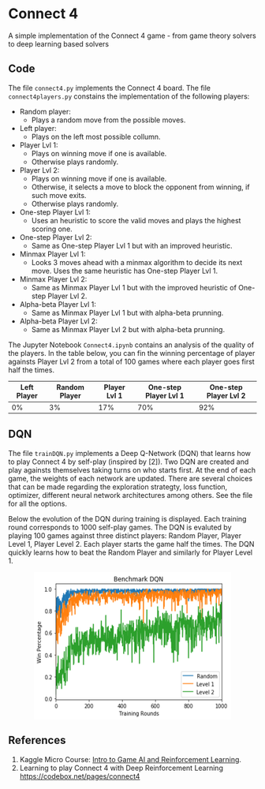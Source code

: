 # Connect 4
A simple implementation of the Connect 4 game - from game theory solvers to deep learning based solvers

## Code

The file `connect4.py` implements the Connect 4 board. The file `connect4players.py` constains the implementation of the following players:
- Random player:
  - Plays a random move from the possible moves.
- Left player:
  - Plays on the left most possible collumn.
- Player Lvl 1:
  - Plays on winning move if one is available.
  - Otherwise plays randomly.
- Player Lvl 2:
  - Plays on winning move if one is available.
  - Otherwise, it selects a move to block the opponent from winning, if such move exits.
  - Otherwise plays randomly.
- One-step Player Lvl 1:
  - Uses an heuristic to score the valid moves and plays the highest scoring one.
- One-step Player Lvl 2:
  - Same as One-step Player Lvl 1 but with an improved heuristic.
- Minmax Player Lvl 1:
  - Looks 3 moves ahead with a minmax algorithm to decide its next move. Uses the same heuristic has One-step Player Lvl 1.
- Minmax Player Lvl 2:
  - Same as Minmax Player Lvl 1 but with the improved heuristic of One-step Player Lvl 2.
- Alpha-beta Player Lvl 1:
  - Same as Minmax Player Lvl 1 but with alpha-beta prunning.
- Alpha-beta Player Lvl 2:
  - Same as Minmax Player Lvl 2 but with alpha-beta prunning.

The Jupyter Notebook `Connect4.ipynb` contains an analysis of the quality of the players. In the table below, you can fin the winning percentage of player againsts Player Lvl 2 from a total of 100 games where each player goes first half the times.

| Left Player | Random Player | Player Lvl 1 | One-step Player Lvl 1 | One-step Player Lvl 2 |
|-------------|---------------|--------------|-----------------------|-----------------------|
| 0%          | 3%            | 17%          | 70%                   | 92%                   |

## DQN
The file `trainDQN.py` implements a Deep Q-Network (DQN) that learns how to play Connect 4 by self-play (inspired by [2]). Two DQN are created and play againsts themselves taking turns on who starts first. At the end of each game, the weights of each network are updated. There are several choices that can be made regarding the exploration strategty, loss function, optimizer, different neural network architectures among others. See the file for all the options.

Below the evolution of the DQN during training is displayed. Each training round corresponds to 1000 self-play games. The DQN is evaluted by playing 100 games against three distinct players: Random Player, Player Level 1, Player Level 2. Each player starts the game half the times. The DQN quickly learns how to beat the Random Player and similarly for Player Level 1. 

<p align="center">
<img align="middle" src="images/benchmark_DQN.png" width="400" height="300" />
</p>

<!-- ## To do list
- [X] Implement base players.
- [X] Implement minmax players.
- [X] Implement alpha-beta prunning for minmax algorithm.
- [ ] Implement move exploration for minmax algorithm.
- [X] Implement Deep Q-Network (DQN).
- [ ] Implement Actor Critic agent.
- [ ] Implement Asynchronous Actor Critic (A3C) agent.
- [ ] Implement Alpha GO like agent. -->

## References
1. Kaggle Micro Course: [Intro to Game AI and Reinforcement Learning](https://www.kaggle.com/learn/intro-to-game-ai-and-reinforcement-learning).
1. Learning to play Connect 4 with Deep Reinforcement Learning https://codebox.net/pages/connect4
